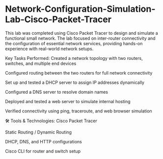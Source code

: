 # Network-Configuration-Simulation-Lab-Cisco-Packet-Tracer
This lab was completed using Cisco Packet Tracer to design and simulate a functional small network. The lab focused on inter-router connectivity and the configuration of essential network services, providing hands-on experience with real-world network setups.


Key Tasks Performed:
Created a network topology with two routers, switches, and multiple end devices

Configured routing between the two routers for full network connectivity

Set up and tested a DHCP server to assign IP addresses dynamically

Configured a DNS server to resolve domain names

Deployed and tested a web server to simulate internal hosting

Verified connectivity using ping, traceroute, and web browser simulation

🛠 Tools & Technologies:
Cisco Packet Tracer

Static Routing / Dynamic Routing 

DHCP, DNS, and HTTP configurations

Cisco CLI for router and switch setup
